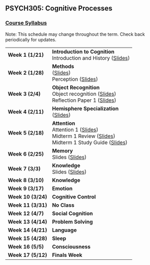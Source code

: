 ## PSYCH305: Cognitive Processes
### <a href="https://marcuscappiello.github.io/teaching/PSYCH305/Spring2020/Syllabus_PSYCH305_S20.pdf" target="blank">Course Syllabus</a> 
Note: This schedule may change throughout the term. Check back periodically for updates.

<table>
  <tbody>
    
  <tr><td><strong>Week 1 (1/21)</strong>  </td><td>  <strong>Introduction to Cognition</strong> 
                                    <br>Introduction and History (<a href="https://marcuscappiello.github.io/teaching/PSYCH305/Spring2020/Slides/PSYC305_S20_Lecture1.pdf" target="blank">Slides</a>)
  <tr><td><strong>Week 2 (1/28)  </strong></td><td><strong>Methods</strong>
    <br>(<a href="https://marcuscappiello.github.io/teaching/PSYCH305/Spring2020/Slides/PSYC305_S20_Lecture2_Methods.pdf" target="blank">Slides</a>)
    <br>Perception (<a href="https://marcuscappiello.github.io/teaching/PSYCH305/Spring2020/Slides/PSYC305_S20_Lecture3_Perception.pdf" target="blank">Slides</a>)
  <tr><td><strong>Week 3 (2/4)  </strong></td><td><strong>Object Recognition</strong>  
    <br>Object recognition (<a href="https://marcuscappiello.github.io/teaching/PSYCH305/Spring2020/Slides/PSYC305_S20_Lecture5_ObjectRecognition.pdf" target="blank">Slides</a>)
    <br>Reflection Paper 1 (<a href="https://marcuscappiello.github.io/teaching/PSYCH305/Spring2020/PSYC305_ReflectionPaper1.pdf" target="blank">Slides</a>)
  <tr><td><strong>Week 4 (2/11)  </strong></td><td><strong>Hemisphere Specialization</strong>
    <br> (<a href="https://marcuscappiello.github.io/teaching/PSYCH305/Spring2020/Slides/PSYC305_S20_Lecture5_HemisphereSpecialization_NoQuiz.pdf" target="blank">Slides</a>)
  <tr><td><strong>Week 5 (2/18)  </strong></td><td><strong>Attention</strong>
    <br> Attention 1 (<a href="https://marcuscappiello.github.io/teaching/PSYCH305/Spring2020/Slides/PSYC305_S20_Lecture6_Attention_small.pdf" target="blank">Slides</a>)
    <br> Midterm 1 Review (<a href="https://marcuscappiello.github.io/teaching/PSYCH305/Spring2020/Slides/PSYC305_S20_Lecture7_Midterm1Review.pdf" target="blank">Slides</a>)
    <br> Midterm 1 Study Guide (<a href="https://marcuscappiello.github.io/teaching/PSYCH305/Spring2020/PSYC305_S20_Exam1_StudyGuide.pdf" target="blank">Slides</a>)
    
  <tr><td><strong>Week 6 (2/25)  </strong></td><td><strong>Memory</strong>
    <br> Slides (<a href="https://marcuscappiello.github.io/teaching/PSYCH305/Spring2020/Slides/PSYC305_S20_Lecture8_Memory.pdf" target="blank">Slides</a>)
  <tr><td><strong>Week 7 (3/3)  </strong></td><td><strong>Knowledge</strong>
    <br> Slides (<a href="https://marcuscappiello.github.io/teaching/PSYCH305/Spring2020/Slides/PSYC305_S20_Lecture9_Knowledge_Small.pdf" target="blank">Slides</a>)
    
  <tr><td><strong>Week 8 (3/10)  </strong></td><td><strong>Knowledge</strong>
  <tr><td><strong>Week 9 (3/17)  </strong></td><td><strong>Emotion</strong>
  <tr><td><strong>Week 10 (3/24) </strong></td><td><strong>Cognitive Control</strong>
  <tr><td><strong>Week 11 (3/31) </strong></td><td><strong>No Class </strong>
  <tr><td><strong>Week 12 (4/7) </strong></td><td><strong>Social Cognition</strong>
  <tr><td><strong>Week 13 (4/14) </strong></td><td><strong>Problem Solving</strong></td></tr>
  <tr><td><strong>Week 14 (4/21) </strong></td><td><strong>Language</strong></td></tr>
  <tr><td><strong>Week 15 (4/28) </strong></td><td><strong>Sleep</strong>
  <tr><td><strong>Week 16 (5/5) </strong></td><td><strong>Consciousness</strong>
  <tr><td><strong>Week 17 (5/12) </strong></td><td><strong>Finals Week</strong>
  </td></tr>
  

